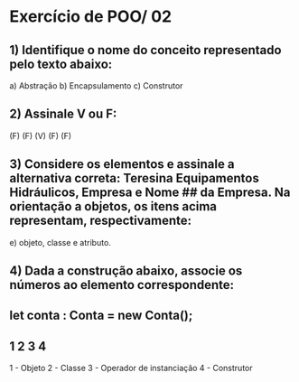 # Exercício de POO/ 02
## 1) Identifique o nome do conceito representado pelo texto abaixo:
a) Abstração   b) Encapsulamento    c) Construtor

## 2) Assinale V ou F:
(F) (F) (V) (F) (F)

## 3) Considere os elementos e assinale a alternativa correta: Teresina Equipamentos Hidráulicos, Empresa e Nome ## da Empresa. Na orientação a objetos, os itens acima representam, respectivamente:
e) objeto, classe e atributo.

## 4) Dada a construção abaixo, associe os números ao elemento correspondente:
## let conta : Conta = new Conta();
##     1         2      3    4

1 - Objeto
2 - Classe
3 - Operador de instanciação
4 - Construtor  
